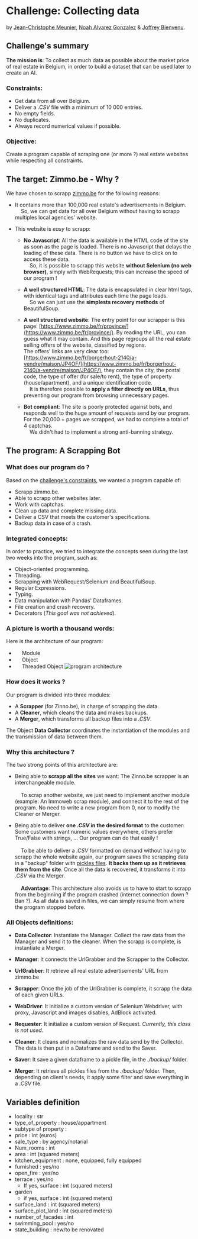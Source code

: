# Challenge: Collecting data
by [Jean-Christophe Meunier](https://github.com/jcmeunier77), [Noah Alvarez Gonzalez](https://github.com/NoahAlvarezGonzalez) & [Joffrey Bienvenu](https://github.com/Joffreybvn).

## Challenge's summary
**The mission is**: To collect as much data as possible about the market price of real estate in Belgium, in order to build a dataset that can be used later to create an AI.

### Constraints:
 - Get data from all over Belgium.
 - Deliver a *.CSV* file with a minimum of 10 000 entries.
 - No empty fields.
 - No duplicates.
 - Always record numerical values if possible.

### Objective:
Create a program capable of scraping one (or more ?) real estate websites while respecting all constraints.

## The target: Zimmo.be - Why ?
We have chosen to scrapp [zimmo.be](https://www.zimmo.be/fr/) for the following reasons:
 - It contains more than 100,000 real estate's advertisements in Belgium.<br>
 <img src="https://raw.githubusercontent.com/Joffreybvn/challenge-collecting-data/master/docs/arrow.svg" width="12"> So, we can get data for all over Belgium without having to scrapp multiples local agencies' website.
 
 
 - This website is *easy* to scrapp:
   - **No Javascript**: All the data is available in the HTML code of the site as soon as the page is loaded. There is no Javascript that delays the loading of these data. There is no button we have to click on to access these data.<br>
 <img src="https://raw.githubusercontent.com/Joffreybvn/challenge-collecting-data/master/docs/arrow.svg" width="12"> So, it is possible to scrapp this website **without Selenium (no web browser)**, simply with WebRequests; this can increase the speed of our program !
 
 
   - **A well structured HTML**: The data is encapsulated in clear html tags, with identical tags and attributes each time the page loads.<br>
 <img src="https://raw.githubusercontent.com/Joffreybvn/challenge-collecting-data/master/docs/arrow.svg" width="12"> So we can just use the **simplests recovery methods** of BeautifulSoup.
 
 
   - **A well structured website**: The entry point for our scrapper is this page: [https://www.zimmo.be/fr/province/](https://www.zimmo.be/fr/province/). By reading the URL, you can guess what it may contain. And this page regroups all the real estate selling offers of the website, classified by regions.<br>The offers' links are very clear too: [https://www.zimmo.be/fr/borgerhout-2140/a-vendre/maison/JP4OF/](https://www.zimmo.be/fr/borgerhout-2140/a-vendre/maison/JP4OF/), they contain the city, the postal code, the type of offer (for sale/to rent), the type of property (house/apartment), and a unique identification code.<br>
<img src="https://raw.githubusercontent.com/Joffreybvn/challenge-collecting-data/master/docs/arrow.svg" width="12"> It is therefore possible to **apply a filter directly on URLs**, thus preventing our program from browsing unnecessary pages.

   - **Bot compliant**: The site is poorly protected against bots, and responds well to the huge amount of requests send by our program. For the 20,000 + pages we scrapped, we had to complete a total of 4 captchas.<br>
<img src="https://raw.githubusercontent.com/Joffreybvn/challenge-collecting-data/master/docs/arrow.svg" width="12"> We didn't had to implement a strong anti-banning strategy.

## The program: A Scrapping Bot

### What does our program do ?
Based on the [challenge's constraints](https://github.com/Joffreybvn/challenge-collecting-data#constraints), we wanted a program capable of:
 - Scrapp zimmo.be.
 - Able to scrapp other websites later.
 - Work with captchas.
 - Clean up data and complete missing data.
 - Deliver a CSV that meets the customer's specifications.
 - Backup data in case of a crash.
 
### Integrated concepts:
In order to practice, we tried to integrate the concepts seen during the last two weeks into the program, such as:

 - Object-oriented programming.
 - Threading.
 - Scrapping with WebRequest/Selenium and BeautifulSoup.
 - Regular Expressions.
 - Typing.
 - Data manipulation with Pandas' Dataframes.
 - File creation and crash recovery.
 - Decorators (*This goal was not achieved*).

### A picture is worth a thousand words:
Here is the architecture of our program:

 - <img src="https://raw.githubusercontent.com/Joffreybvn/challenge-collecting-data/master/docs/module.svg" height="15"> Module
 - <img src="https://raw.githubusercontent.com/Joffreybvn/challenge-collecting-data/master/docs/object.svg" height="15"> Object
 - <img src="https://raw.githubusercontent.com/Joffreybvn/challenge-collecting-data/master/docs/threaded_object.svg" height="15"> Threaded Object
![program architecture](https://raw.githubusercontent.com/Joffreybvn/challenge-collecting-data/master/docs/architecture.svg)

### How does it works ?
Our program is divided into three modules:
- A **Scrapper** (for Zinno.be), in charge of scrapping the data.
- A **Cleaner**, which cleans the data and makes backups.
- A **Merger**, which transforms all backup files into a *.CSV*.

The Object **Data Collector** coordinates the instantiation of the modules and the transmission of data between them.

### Why this architecture ?
The two strong points of this architecture are:
 - Being able to **scrapp all the sites** we want: The Zinno.be scrapper is an interchangeable module.<br><br>
<img src="https://raw.githubusercontent.com/Joffreybvn/challenge-collecting-data/master/docs/arrow.svg" width="12"> To scrap another website, we just need to implement another module (example: An Immoweb scrap module), and connect it to the rest of the program. No need to write a new program from 0, nor to modify the Cleaner or Merger.

 - Being able to deliver **one *.CSV* in the desired format** to the customer: Some customers want numeric values everywhere, others prefer True/False with strings, ... Our program can do that easily !<br><br>
<img src="https://raw.githubusercontent.com/Joffreybvn/challenge-collecting-data/master/docs/arrow.svg" width="12"> To be able to deliver a *.CSV* formatted on demand without having to scrapp the whole website again, our program saves the scrapping data in a "backup" folder with [pickles files](https://docs.python.org/3/library/pickle.html). **It backs them up as it retrieves them from the site**. Once all the data is recovered, it transforms it into *.CSV* via the Merger.<br><br>
<img src="https://raw.githubusercontent.com/Joffreybvn/challenge-collecting-data/master/docs/arrow.svg" width="12"> **Advantage**: This architecture also avoids us to have to start to scrapp from the beginning if the program crashed (internet connection down ? Ban ?). As all data is saved in files, we can simply resume from where the program stopped before.
 
 ### All Objects definitions:
 - **Data Collector**: Instantiate the Manager. Collect the raw data from the Manager and send it to the cleaner. When the scrapp is complete, is instantiate a Merger.
 
 - **Manager**: It connects the UrlGrabber and the Scrapper to the Collector.
 - **UrlGrabber**: It retrieve all real estate advertisements' URL from zimmo.be
 - **Scrapper**: Once the job of the UrlGrabber is complete, it scrapp the data of each given URLs.
 
 - **WebDriver**: It initialize a custom version of Selenium Webdriver, with proxy, Javascript and images disables, AdBlock activated.
 - **Requester**: It initialize a custom version of Request. *Currently, this class is not used*.
 
 - **Cleaner**: It cleans and normalizes the raw data send by the Collector. The data is then put in a Dataframe and send to the Saver.
 - **Saver**: It save a given dataframe to a pickle file, in the *./backup/* folder.
 
 - **Merger**: It retrieve all pickles files from the *./backup/* folder. Then, depending on client's needs, it apply some filter and save everything in a *.CSV* file.
 

## Variables definition
 - locality : str
 - type_of_property : house/appartment
 - subtype of property :
 - price : int (euros)
 - sale_type : by agency/notarial
 - Num_rooms : int
 - area : int (squared meters)
 - kitchen_equipment : none, equipped, fully equipped
 - furnished : yes/no
 - open_fire : yes/no
 - terrace : yes/no
   - If yes, surface : int (squared meters)
 - garden
   - if yes, surface : int (squared meters)
 - surface_land : int (squared meters)
 - surface_plot_land : int (squared meters)
 - number_of_facades : int
 - swimming_pool : yes/no
 - state_building : new/to be renovated 

